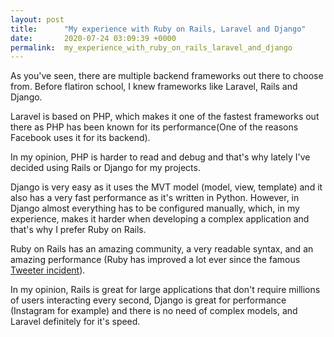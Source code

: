 ```yaml
---
layout: post
title:      "My experience with Ruby on Rails, Laravel and Django"
date:       2020-07-24 03:09:39 +0000
permalink:  my_experience_with_ruby_on_rails_laravel_and_django
---
```



As you've seen, there are multiple backend frameworks out there to choose from. Before flatiron school, I knew frameworks like Laravel, Rails and Django.

Laravel is based on PHP, which makes it one of the fastest frameworks out there as PHP has been known for its performance(One of the reasons Facebook uses it for its backend).

In my opinion, PHP is harder to read and debug and that's why lately I've decided using Rails or Django for my projects.

Django is very easy as it uses the MVT model (model, view, template) and it also has a very fast performance as it's written in Python. However, in Django almost everything has to be configured manually, which, in my experience, makes it harder when developing a complex application and that's why I prefer Ruby on Rails.

Ruby on Rails has an amazing community, a very readable syntax, and an amazing performance (Ruby has improved a lot ever since the famous[ Tweeter incident](https://money.cnn.com/2012/06/21/technology/twitter-down/index.htm)).

In my opinion, Rails is great for large applications that don't require millions of users interacting every second, Django is great for performance (Instagram for example) and there is no need of complex models, and Laravel definitely for it's speed.
